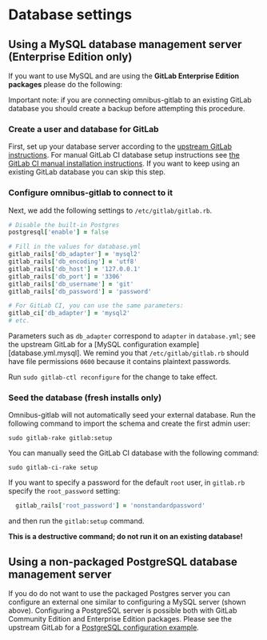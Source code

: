 # Database settings

## Using a MySQL database management server (Enterprise Edition only)

If you want to use MySQL and are using the **GitLab Enterprise Edition packages** please do the following:

Important note: if you are connecting omnibus-gitlab to an existing GitLab
database you should create a backup before attempting this procedure.

### Create a user and database for GitLab

First, set up your database server according to the [upstream GitLab
instructions](https://gitlab.com/gitlab-org/gitlab-ce/blob/master/doc/install/installation.md#5-database).
For manual GitLab CI database setup instructions see [the GitLab CI manual installation instructions](https://gitlab.com/gitlab-org/gitlab-ci/blob/master/doc/install/installation.md#4-prepare-the-database).
If you want to keep using an existing GitLab database you can skip this step.

### Configure omnibus-gitlab to connect to it

Next, we add the following settings to `/etc/gitlab/gitlab.rb`.

```ruby
# Disable the built-in Postgres
postgresql['enable'] = false

# Fill in the values for database.yml
gitlab_rails['db_adapter'] = 'mysql2'
gitlab_rails['db_encoding'] = 'utf8'
gitlab_rails['db_host'] = '127.0.0.1'
gitlab_rails['db_port'] = '3306'
gitlab_rails['db_username'] = 'git'
gitlab_rails['db_password'] = 'password'

# For GitLab CI, you can use the same parameters:
gitlab_ci['db_adapter'] = 'mysql2'
# etc.
```

Parameters such as `db_adapter` correspond to `adapter` in `database.yml`; see the upstream GitLab for a [MySQL configuration example][database.yml.mysql].
We remind you that `/etc/gitlab/gitlab.rb` should have file permissions `0600` because it contains plaintext passwords.

Run `sudo gitlab-ctl reconfigure` for the change to take effect.

### Seed the database (fresh installs only)

Omnibus-gitlab will not automatically seed your external database. Run the
following command to import the schema and create the first admin user:

```shell
sudo gitlab-rake gitlab:setup
```

You can manually seed the GitLab CI database with the following command:

```shell
sudo gitlab-ci-rake setup
```

If you want to specify a password for the default `root` user, in `gitlab.rb` specify the `root_password` setting:

```ruby
  gitlab_rails['root_password'] = 'nonstandardpassword'
```

and then run the `gitlab:setup` command.

**This is a destructive command; do not run it on an existing database!**

## Using a non-packaged PostgreSQL database management server

If you do do not want to use the packaged Postgres server you can configure an external one similar to configuring a MySQL server (shown above).
Configuring a PostgreSQL server is possible both with GitLab Community Edition and Enterprise Edition packages.
Please see the upstream GitLab for a [PostgreSQL configuration example][database.yml.postgresql].

[database.yml.postgresql]: https://gitlab.com/gitlab-org/gitlab-ce/blob/master/config/database.yml.postgresql
